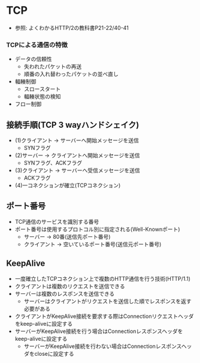 # TCP
- 参照: よくわかるHTTP/2の教科書P21-22/40-41

### TCPによる通信の特徴
- データの信頼性
  - 失われたパケットの再送
  - 順番の入れ替わったパケットの並べ直し
- 輻輳制御
  - スロースタート
  - 輻輳状態の検知
- フロー制御

## 接続手順(TCP 3 wayハンドシェイク)
- (1)クライアント -> サーバーへ開始メッセージを送信
  - SYNフラグ
- (2)サーバー -> クライアントへ開始メッセージを送信
  - SYNフラグ、ACKフラグ
- (3)クライアント -> サーバーへ受信メッセージを送信
  - ACKフラグ
- (4)一コネクションが確立(TCPコネクション)

## ポート番号
- TCP通信のサービスを識別する番号
- ポート番号は使用するプロトコル別に指定される(Well-Knownポート)
  - サーバー -> 80番(送信先ポート番号)
  - クライアント -> 空いているポート番号(送信元ポート番号)

## KeepAlive
- 一度確立したTCPコネクション上で複数のHTTP通信を行う技術(HTTP/1.1)
- クライアントは複数のリクエストを送信できる
- サーバーは複数のレスポンスを送信できる
  - サーバーはクライアントがリクエストを送信した順でレスポンスを返す必要がある
- クライアントがKeepAlive接続を要求する際はConnectionリクエストヘッダをkeep-aliveに設定する
- サーバーがKeepAlive接続を行う場合はConnectionレスポンスヘッダをkeep-aliveに設定する
  - サーバーがKeepAlive接続を行わない場合はConnectionレスポンスヘッダをcloseに設定する

